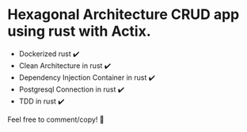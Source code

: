 # Hexagonal Architecture CRUD app using rust with Actix.

- Dockerized rust ✔️
- Clean Architecture in rust ✔️
- Dependency Injection Container in rust ✔️
- Postgresql Connection in rust ✔️
- TDD in rust ✔️

Feel free to comment/copy! 💋
